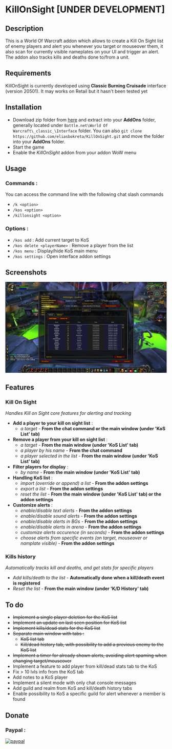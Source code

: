 # KillOnSight [UNDER DEVELOPMENT]

## Description
This is a World Of Warcraft addon which allows to create a Kill On Sight list of enemy players and alert you whenever you target or mouseover them, it also scan for currently visible nameplates on your UI and trigger an alert.
The addon also tracks kills and deaths done to/from a unit.

## Requirements
KillOnSight is currently developed using **Classic Burning Cruisade** interface (version 20501). It may works on Retail but it hasn't been tested yet

## Installation
- Download zip folder from [here](https://github.com/eliasbokreta/KillOnSight/archive/refs/heads/main.zip) and extract into your **AddOns** folder, generally located under  `Battle.net\World Of Warcraft\_classic_\Interface` folder.
You can also `git clone https://github.com/eliasbokreta/KillOnSight.git` and move the folder into your **AddOns** folder.
- Start the game
- Enable the *KillOnSight* addon from your addon WoW menu


## Usage
### Commands :
You can access the command line with the following chat slash commands
- `/k <option>`
- `/kos <option>`
- `/killonsight <option>`

### Options :
- `/kos add` : Add current target to KoS
- `/kos delete <playerName>` : Remove a player from the list
- `/kos menu` : Display/hide KoS main menu
- `/kos settings` : Open interface addon settings

## Screenshots
![](.github/kosaddon.png)

## Features
### Kill On Sight
*Handles Kill on Sight core features for alerting and tracking*
- **Add a player to your kill on sight list** :
    - *a target* - **From the chat command or the main window (under 'KoS List' tab)**
- **Remove a player from your kill on sight list** :
    - *a target* - **From the main window (under 'KoS List' tab)**
    - *a player by his name* - **From the chat command**
    - *a player selected in the list* - **From the main window (under 'KoS List' tab)**
- **Filter players for display** :
    - *by name* - **From the main window (under 'KoS List' tab)**
- **Handling KoS list** :
    - *import (override or append) a list* - **From the addon settings**
    - *export a list* - **From the addon settings**
    - *reset the list* - **From the main window (under 'KoS List' tab) or the addon settings**
- **Customize alerts** :
    - *enable/disable text alerts* - **From the addon settings**
    - *enable/disable sound alerts* - **From the addon settings**
    - *enable/disable alerts in BGs* - **From the addon settings**
    - *enable/disable alerts in arena* - **From the addon settings**
    - *customize alerts occurence (in seconds)* - **From the addon settings**
    - *choose alerts from specific events (on target, mouseover or namplate visible)* - **From the addon settings**
### Kills history
*Automatically tracks kill and deaths, and get stats for specific players*
- *Add kills/death to the list* - **Automatically done when a kill/death event is registered**
- *Reset the list* - **From the main window (under 'K/D History' tab)**


## To do
- <s>Implement a single player deletion for the KoS list</s>
- <s>Implement an update on last seen position for KoS list</s>
- <s>Implement kills/dead stats for the KoS list</s>
- <s>Separate main window with tabs :</s>
    - <s>KoS list tab</s>
    - <s>Kill/dead history tab, with possibility to add a previous enemy to the KoS list</s>
- <s>Implement a timer for already shown alerts, avoiding alert spaming when changing target/mouseover</s>
- Implement a feature to add player from kill/dead stats tab to the KoS
- Fix > 10 lvls info from the KoS tab
- Add notes to a KoS player
- Implement a silent mode with only chat console messages
- Add guild and realm from KoS and kill/death history tabs
- Enable possibility to KoS a specific guild for alert whenever a member is found

## Donate
### Paypal :
[![paypal](https://www.paypalobjects.com/en_US/FR/i/btn/btn_donateCC_LG.gif)](https://www.paypal.com/donate?hosted_button_id=Z77GXAPHXMC48)
